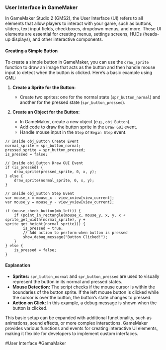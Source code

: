 ### User Interface in GameMaker

In GameMaker Studio 2 (GMS2), the User Interface (UI) refers to all elements that allow players to interact with your game, such as buttons, sliders, text input fields, checkboxes, dropdown menus, and more. These UI elements are essential for creating menus, settings screens, HUDs (heads-up displays), and other interactive components.

#### Creating a Simple Button

To create a simple button in GameMaker, you can use the `draw_sprite` function to draw an image that acts as the button and then handle mouse input to detect when the button is clicked. Here’s a basic example using GML:

1. **Create a Sprite for the Button:**
   - Create two sprites: one for the normal state (`spr_button_normal`) and another for the pressed state (`spr_button_pressed`).

2. **Create an Object for the Button:**
   - In GameMaker, create a new object (e.g., `obj_Button`).
   - Add code to draw the button sprite in the `Draw GUI` event.
   - Handle mouse input in the `Step` or `Begin Step` event.

```gml
// Inside obj_Button Create Event
normal_sprite = spr_button_normal;
pressed_sprite = spr_button_pressed;
is_pressed = false;

// Inside obj_Button Draw GUI Event
if (is_pressed) {
    draw_sprite(pressed_sprite, 0, x, y);
} else {
    draw_sprite(normal_sprite, 0, x, y);
}

// Inside obj_Button Step Event
var mouse_x = mouse_x - view_xview[view_current];
var mouse_y = mouse_y - view_yview[view_current];

if (mouse_check_button(mb_left)) {
    if (point_in_rectangle(mouse_x, mouse_y, x, y, x + sprite_get_width(normal_sprite), y + sprite_get_height(normal_sprite))) {
        is_pressed = true;
        // Add action to perform when button is pressed
        show_debug_message("Button Clicked!");
    }
} else {
    is_pressed = false;
}
```

#### Explanation

- **Sprites:** `spr_button_normal` and `spr_button_pressed` are used to visually represent the button in its normal and pressed states.
- **Mouse Detection:** The script checks if the mouse cursor is within the boundaries of the button sprite. If the left mouse button is clicked while the cursor is over the button, the button’s state changes to pressed.
- **Action on Click:** In this example, a debug message is shown when the button is clicked.

This basic setup can be expanded with additional functionality, such as animations, sound effects, or more complex interactions. GameMaker provides various functions and events for creating interactive UI elements, making it flexible for developers to implement custom interfaces.

#User Interface #GamaMaker